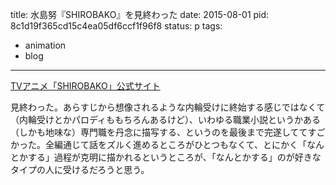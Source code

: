 title: 水島努『SHIROBAKO』を見終わった
date: 2015-08-01
pid: 8c1d19f365cd15c4ea05df6ccf1f96f8
status: p
tags:
- animation
- blog
---

[TVアニメ「SHIROBAKO」公式サイト][1]

見終わった。あらすじから想像されるような内輪受けに終始する感じではなくて（内輪受けとかパロディももちろんあるけど）、いわゆる職業小説というかある（しかも地味な）専門職を丹念に描写する、というのを最後まで完遂しててすごかった。全編通じて話をズルく進めるところがひとつもなくて、とにかく「なんとかする」過程が克明に描かれるというところが、「なんとかする」のが好きなタイプの人に受けるだろうと思う。

[1]:	http://shirobako-anime.com/index.html
